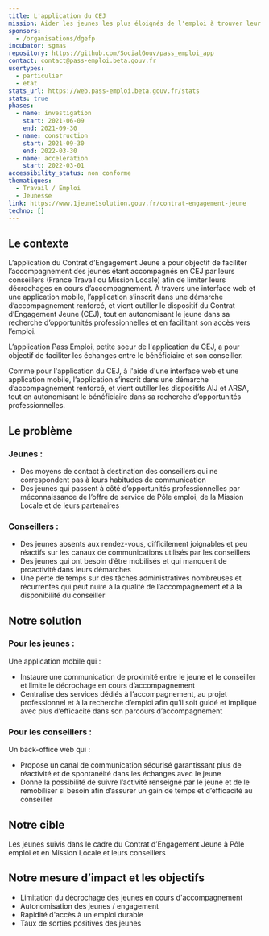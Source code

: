 ```yaml
---
title: L'application du CEJ
mission: Aider les jeunes les plus éloignés de l'emploi à trouver leur voie
sponsors:
  - /organisations/dgefp
incubator: sgmas
repository: https://github.com/SocialGouv/pass_emploi_app
contact: contact@pass-emploi.beta.gouv.fr
usertypes:
  - particulier
  - etat
stats_url: https://web.pass-emploi.beta.gouv.fr/stats
stats: true
phases:
  - name: investigation
    start: 2021-06-09
    end: 2021-09-30
  - name: construction
    start: 2021-09-30
    end: 2022-03-30
  - name: acceleration
    start: 2022-03-01
accessibility_status: non conforme
thematiques:
  - Travail / Emploi
  - Jeunesse
link: https://www.1jeune1solution.gouv.fr/contrat-engagement-jeune
techno: []
---
```

## Le contexte
L’application du Contrat d’Engagement Jeune a pour objectif de faciliter l’accompagnement des jeunes étant accompagnés en CEJ par leurs conseillers (France Travail ou Mission Locale) afin de limiter leurs décrochages en cours d’accompagnement.
À travers une interface web et une application mobile, l’application s’inscrit dans une démarche d’accompagnement renforcé, et vient outiller le dispositif du Contrat d’Engagement Jeune (CEJ), tout en autonomisant le jeune dans sa recherche d’opportunités professionnelles et en facilitant son accès vers l’emploi.

L’application Pass Emploi, petite soeur de l'application du CEJ, a pour objectif de faciliter les échanges entre le bénéficiaire et son conseiller.

Comme pour l'application du CEJ, à l'aide d'une interface web et une application mobile, l’application s’inscrit dans une démarche d’accompagnement renforcé, et vient outiller les dispositifs AIJ et ARSA, tout en autonomisant le bénéficiaire dans sa recherche d’opportunités professionnelles.

## Le problème
### Jeunes :
* Des moyens de contact à destination des conseillers qui ne correspondent pas à leurs habitudes de communication 
* Des jeunes qui passent à côté d’opportunités professionnelles par méconnaissance de l’offre de service de Pôle emploi, de la Mission Locale et de leurs partenaires
### Conseillers :
* Des jeunes absents aux rendez-vous, difficilement joignables et peu réactifs sur les canaux de communications utilisés par les conseillers
* Des jeunes qui ont besoin d’être mobilisés et qui manquent de proactivité dans leurs démarches 
* Une perte de temps sur des tâches administratives nombreuses et récurrentes qui peut nuire à la qualité de l’accompagnement et à la disponibilité du conseiller

## Notre solution
### Pour les jeunes :
Une application mobile qui : 
* Instaure une communication de proximité entre le jeune et le conseiller et limite le décrochage en cours d’accompagnement
* Centralise des services dédiés à l’accompagnement, au projet professionnel et à la recherche d’emploi afin qu’il soit guidé et impliqué avec plus d’efficacité dans son parcours d’accompagnement

### Pour les conseillers :
Un back-office web qui : 
* Propose un canal de communication sécurisé garantissant plus de réactivité et de spontanéité dans les échanges avec le jeune
* Donne la possibilité de suivre l’activité renseigné par le jeune et de le remobiliser si besoin afin d’assurer un gain de temps et d’efficacité au conseiller

## Notre cible

Les jeunes suivis dans le cadre du Contrat d’Engagement Jeune à Pôle emploi et en Mission Locale et leurs conseillers

## Notre mesure d’impact et les objectifs

* Limitation du décrochage des jeunes en cours d'accompagnement
* Autonomisation des jeunes / engagement 
* Rapidité d'accès à un emploi durable 
* Taux de sorties positives des jeunes
